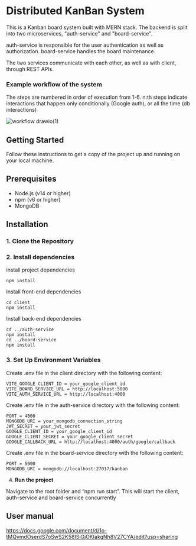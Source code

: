 
# Distributed KanBan System

This is a Kanban board system built with MERN stack. 
The backend is split into two microservices, "auth-service" and "board-service".

auth-service is responsible for the user authentication as well as authorization. 
board-service handles the board maintenance.

The two services communicate with each other, as well as with client, through REST APIs.

### Example workflow of the system
The steps are numbered in order of execution from 1-6. n:th steps indicate interactions that happen only conditionally (Google auth), or all the time (db interactions) 

![workflow drawio(1)](https://github.com/user-attachments/assets/8dfba7ac-2cbc-441c-8f97-b76238ae92e2)



## Getting Started

Follow these instructions to get a copy of the project up and running on your local machine.

## Prerequisites

- Node.js (v14 or higher)
- npm (v6 or higher)
- MongoDB

## Installation

### 1. **Clone the Repository**

### 2. **Install dependencies**

install project dependencies

	npm install

Install front-end dependencies

	cd client
	npm install

Install back-end dependencies

	cd ../auth-service
	npm install
 	cd ../board-service
  	npm install

### 3. **Set Up Environment Variables**

Create  .env file in the client directory with the following content:

	VITE_GOOGLE_CLIENT_ID = your_google_client_id
 	VITE_BOARD_SERVICE_URL = http://localhost:5000
	VITE_AUTH_SERVICE_URL = http://localhost:4000

Create .env file in the auth-service directory with the following content: 

 	PORT = 4000
	MONGODB_URI = your_mongodb_connection_string
	JWT_SECRET = your_jwt_secret
	GOOGLE_CLIENT_ID = your_google_client_id
	GOOGLE_CLIENT_SECRET = your_google_client_secret
	GOOGLE_CALLBACK_URL = http://localhost:4000/auth/google/callback

Create .env file in the board-service directory with the following content: 

 	PORT = 5000
	MONGODB_URI = mongodb://localhost:27017/kanban

4. **Run the project**

Navigate to the root folder and “npm run start”. This will start the client, auth-service and board-service concurrently

## User manual

https://docs.google.com/document/d/1o-tMQymdOserdS7oSwS2K58ISiGjOKIakgNh8V27CYA/edit?usp=sharing

